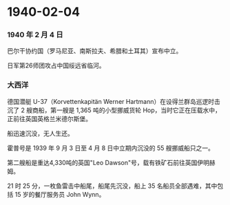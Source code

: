 # 1940-02-04

### 1940 年 2 月 4 日

巴尔干协约国（罗马尼亚、南斯拉夫、希腊和土耳其）宣布中立。

日军第26师团攻占中国绥远省临河。

### 大西洋

德国潜艇 U-37（Korvettenkapitän Werner
Hartmann）在设得兰群岛巡逻时击沉了 2 艘商船，第一艘是 1,365
吨的小型挪威货轮 Hop，当时它正在压载水中，正前往英国英格兰米德尔斯堡。

船迅速沉没，无人生还。

霍普号是 1939 年 9 月 3 日至 4 月 8 日中立期内沉没的 55 艘挪威船只之一。

第二艘船是重达4,330吨的英国"Leo Dawson"号，载有铁矿石前往英国伊明赫姆。

21 时 25 分，一枚鱼雷击中船尾，船尾先沉没，船上 35
名船员全部遇难，其中包括 15 岁的餐厅服务员 John Wynn。